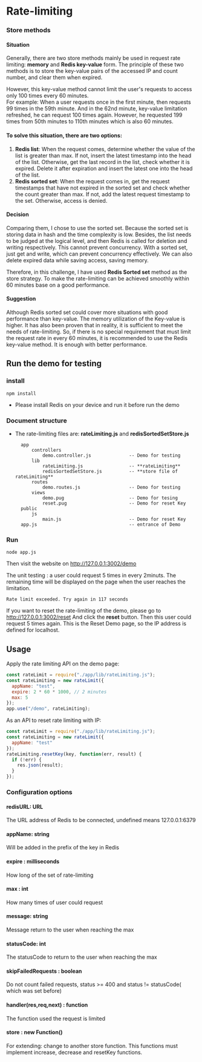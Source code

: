 # Rate-limiting

### Store methods

#### Situation

Generally, there are two store methods mainly be used in request rate limiting: **memory** and **Redis key-value** form.
The principle of these two methods is to store the key-value pairs of the accessed IP and count number, and clear them when expired.

However, this key-value method cannot limit the user's requests to access only 100 times every 60 minutes.  
For example: When a user requests once in the first minute, then requests 99 times in the 59th minute. And in the 62nd minute, key-value limitation refreshed, he can request 100 times again. However, he requested 199 times from 50th minutes to 110th minutes which is also 60 minutes.

#### To solve this situation, there are two options:

1. **Redis list**: When the request comes, determine whether the value of the list is greater than max. If not, insert the latest timestamp into the head of the list. Otherwise, get the last record in the list, check whether it is expired. Delete it after expiration and insert the latest one into the head of the list.
2. **Redis sorted set**: When the request comes in, get the request timestamps that have not expired in the sorted set and check whether the count greater than max. If not, add the latest request timestamp to the set. Otherwise, access is denied.

#### Decision

Comparing them, I chose to use the sorted set. Because the sorted set is storing data in hash and the time complexity is low. Besides, the list needs to be judged at the logical level, and then Redis is called for deletion and writing respectively. This cannot prevent concurrency. With a sorted set, just get and write, which can prevent concurrency effectively. We can also delete expired data while saving access, saving memory.

Therefore, in this challenge, I have used **Redis Sorted set** method as the store strategy. To make the rate-limiting can be achieved smoothly within 60 minutes base on a good performance.

#### Suggestion

Although Redis sorted set could cover more situations with good performance than key-value. The memory utilization of the Key-value is higher. It has also been proven that in reality, it is sufficient to meet the needs of rate-limiting. So, if there is no special requirement that must limit the request rate in every 60 minutes, it is recommended to use the Redis key-value method. It is enough with better performance.

## Run the demo for testing

### install

    npm install

- Please install Redis on your device and run it before run the demo

### Document structure

- The rate-limiting files are: **rateLimiting.js** and **redisSortedSetStore.js**

        app
            controllers
                demo.controller.js              -- Demo for testing
            lib
                rateLimiting.js                 -- **rateLimiting**
                redisSortedSetStore.js          -- **store file of rateLimiting**
            routes
                demo.routes.js                  -- Demo for testing
            views
                demo.pug                        -- Demo for tesing
                reset.pug                       -- Demo for reset Key
        public
            js
                main.js                         -- Demo for reset Key
        app.js                                  -- entrance of Demo

### Run

    node app.js

Then visit the website on http://127.0.0.1:3002/demo

The unit testing : a user could request 5 times in every 2minuts.
The remaining time will be displayed on the page when the user reaches the limitation.

    Rate limit exceeded. Try again in 117 seconds

If you want to reset the rate-limiting of the demo, please go to http://127.0.0.1:3002/reset
And click the **reset** button. Then this user could request 5 times again. This is the Reset Demo page, so the IP address is defined for localhost.

## Usage

Apply the rate limiting API on the demo page:

```javascript
const rateLimit = require("./app/lib/rateLimiting.js");
const rateLimiting = new rateLimit({
  appName: "test",
  expire: 2 * 60 * 1000, // 2 minutes
  max: 5
});
app.use("/demo", rateLimiting);
```

As an API to reset rate limiting with IP:

```javascript
const rateLimit = require("./app/lib/rateLimiting.js");
const rateLimiting = new rateLimit({
  appName: "test"
});
rateLimiting.resetKey(key, function(err, result) {
  if (!err) {
    res.json(result);
  }
});
```

### Configuration options

#### redisURL: URL

The URL address of Redis to be connected, undefined means 127.0.0.1:6379

#### appName: string

Will be added in the prefix of the key in Redis

#### expire : milliseconds

How long of the set of rate-limiting

#### max : int

How many times of user could request

#### message: string

Message return to the user when reaching the max

#### statusCode: int

The statusCode to return to the user when reaching the max

#### skipFailedRequests : boolean

Do not count failed requests, status >= 400 and status != statusCode( which was set before)

#### handler(res,req,next) : function

The function used the request is limited

#### store : new Function()

For extending: change to another store function. This functions must implement increase, decrease and resetKey functions.
